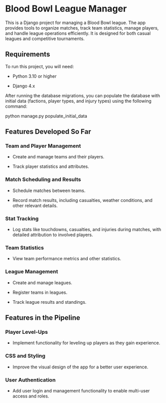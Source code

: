 # Blood Bowl League Manager

This is a Django project for managing a Blood Bowl league. The app provides tools to organize matches, track team statistics, manage players, and handle league operations efficiently. It is designed for both casual leagues and competitive tournaments.

## Requirements

To run this project, you will need:

- Python 3.10 or higher

- Django 4.x

After running the database migrations, you can populate the database with initial data (factions, player types, and injury types) using the following command:

python manage.py populate_initial_data


## Features Developed So Far

### Team and Player Management

* Create and manage teams and their players.

* Track player statistics and attributes.

### Match Scheduling and Results

* Schedule matches between teams.

* Record match results, including casualties, weather conditions, and other relevant details.

### Stat Tracking

* Log stats like touchdowns, casualties, and injuries during matches, with detailed attribution to involved players.

### Team Statistics

* View team performance metrics and other statistics.

### League Management

* Create and manage leagues.

* Register teams in leagues.
  
* Track league results and standings.
  
## Features in the Pipeline

### Player Level-Ups

* Implement functionality for leveling up players as they gain experience.

### CSS and Styling

* Improve the visual design of the app for a better user experience.

### User Authentication

* Add user login and management functionality to enable multi-user access and roles.

